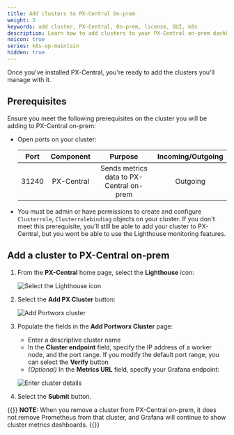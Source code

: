 ```yaml
---
title: Add clusters to PX-Central On-prem
weight: 3
keywords: add cluster, PX-Central, On-prem, license, GUI, k8s
description: Learn how to add clusters to your PX-Central on-prem dashboard.
noicon: true
series: k8s-op-maintain
hidden: true
---
```


Once you've installed PX-Central, you're ready to add the clusters you'll manage with it.

## Prerequisites

Ensure you meet the following prerequisites on the cluster you will be adding to PX-Central on-prem:

* Open ports on your cluster:

    | Port | Component | Purpose | Incoming/Outgoing |
    | :---: |:---:|:---:|:---:|
    | 31240 | PX-Central | Sends metrics data to PX-Central on-prem | Outgoing |

* You must be admin or have permissions to create and configure `Clusterrole`, `Clusterrolebinding` objects on your cluster. If you don't meet this prerequisite, you'll still be able to add your cluster to PX-Central, but you wont be able to use the Lighthouse monitoring features.

## Add a cluster to PX-Central on-prem

1. From the **PX-Central** home page, select the **Lighthouse** icon:

    ![Select the Lighthouse icon](/img/select-the-lighthouse-icon.png)

2. Select the **Add PX Cluster** button:

    ![Add Portworx cluster](/img/add-portworx-cluster.png)

3. Populate the fields in the **Add Portworx Cluster** page:

    * Enter a descriptive cluster name
    * In the **Cluster endpoint** field, specify the IP address of a worker node, and the port range. If you modify the default port range, you can select the **Verify** button
    * _(Optional)_ In the **Metrics URL** field, specify your Grafana endpoint:

    ![Enter cluster details](/img/enter-cluster-details.png)

4. Select the **Submit** button.

<!-- The following note looks out of place. Shall we move it to the "Uninstall PX-Central on-premises" section? -->

{{<info>}}
**NOTE:** When you remove a cluster from PX-Central on-prem, it does not remove Prometheus from that cluster, and Grafana will continue to show cluster metrics dashboards.
{{</info>}}
